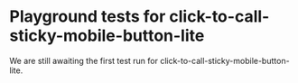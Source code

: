 # Playground tests for click-to-call-sticky-mobile-button-lite
We are still awaiting the first test run for click-to-call-sticky-mobile-button-lite.
